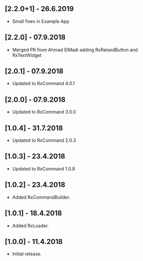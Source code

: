 ## [2.2.0+1] - 26.6.2019

* Small fixes in Example App

## [2.2.0] - 07.9.2018

* Merged PR from Ahmad ElMadi adding RxRaisedButton and RxTextWidget

## [2.0.1] - 07.9.2018

* Updated to RxCommand 4.0.1

## [2.0.0] - 07.9.2018

* Updated to RxCommand 3.0.0

## [1.0.4] - 31.7.2018

* Updated to RxCommand 2.0.3

## [1.0.3] - 23.4.2018

* Updated to RxCommand 1.0.8

## [1.0.2] - 23.4.2018

* Added RxCommandBuilder.

## [1.0.1] - 18.4.2018

* Added RxLoader.

## [1.0.0] - 11.4.2018

* Initial release.


